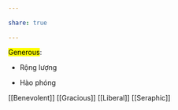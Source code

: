 ---  
share: true  
---  
<mark class="hltr-yellow">Generous</mark>:  
- Rộng lượng  
- Hào phóng  
[[Benevolent]] [[Gracious]] [[Liberal]] [[Seraphic]]